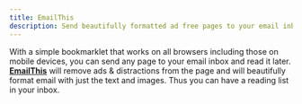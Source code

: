 ```yaml
---
title: EmailThis
description: Send beautifully formatted ad free pages to your email inbox and read them later.
---
```


With a simple bookmarklet that works on all browsers including those on mobile devices, you can send any page to your email inbox and read it later. [**EmailThis**](https://www.emailthis.me/) will remove ads & distractions from the page and will beautifully format email with just the text and images. Thus you can have a reading list in your inbox.

